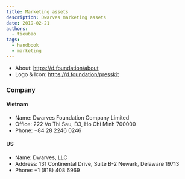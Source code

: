 ```yaml
---
title: Marketing assets
description: Dwarves marketing assets
date: 2019-02-21
authors:
  - tieubao
tags:
  - handbook
  - marketing
---
```


- About: <https://d.foundation/about>
- Logo & Icon: <https://d.foundation/presskit>

### Company

#### Vietnam

- Name: Dwarves Foundation Company Limited
- Office: 222 Vo Thi Sau, D3, Ho Chi Minh 700000
- Phone: +84 28 2246 0246

#### US

- Name: Dwarves, LLC
- Address: 131 Continental Drive, Suite B-2 Newark, Delaware 19713
- Phone: +1 (818) 408 6969

